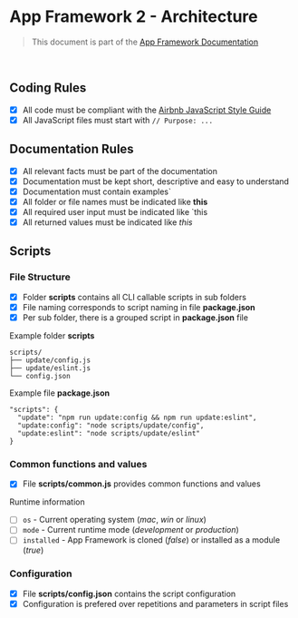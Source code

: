 # App Framework 2 - Architecture

> This document is part of the [App Framework Documentation](../../README_V2.md#documentation)

<br />

## Coding Rules

- [x] All code must be compliant with the [Airbnb JavaScript Style Guide](https://github.com/airbnb/javascript)
- [x] All JavaScript files must start with `// Purpose: ...`

## Documentation Rules

- [x] All relevant facts must be part of the documentation
- [x] Documentation must be kept short, descriptive and easy to understand
- [x] Documentation must contain examples`
- [x] All folder or file names must be indicated like **this**
- [x] All required user input must be indicated like `this
- [x] All returned values must be indicated like *this*

## Scripts

### File Structure

- [x] Folder **scripts** contains all CLI callable scripts in sub folders
- [x] File naming corresponds to script naming in file **package.json**
- [x] Per sub folder, there is a grouped script in **package.json** file

Example folder **scripts**

```
scripts/
├── update/config.js
├── update/eslint.js
└── config.json
```

Example file **package.json**

```
"scripts": {
  "update": "npm run update:config && npm run update:eslint",
  "update:config": "node scripts/update/config",
  "update:eslint": "node scripts/update/eslint"
}
```

### Common functions and values

- [x] File **scripts/common.js** provides common functions and values

Runtime information

- [ ] `os` - Current operating system (*mac*, *win* or *linux*)
- [ ] `mode` - Current runtime mode (*development* or *production*)
- [ ] `installed` - App Framework is cloned (*false*) or installed as a module (*true*)

### Configuration

- [x] File **scripts/config.json** contains the script configuration
- [x] Configuration is prefered over repetitions and parameters in script files
